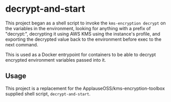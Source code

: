 # decrypt-and-start

This project began as a shell script to invoke the `kms-encryption decrypt`
on the variables in the environment, looking for anything with a prefix of
"decrypt:", decrypting it using AWS KMS using the instance's profile, and
exporting the decrypted value back to the environment before exec to the
next command.

This is used as a Docker entrypoint for containers to be able to decrypt
encrypted environment variables passed into it.

## Usage

This project is a replacement for the ApplauseOSS/kms-encryption-toolbox
supplied shell script, `decrypt-and-start`.


